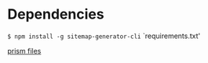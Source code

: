 # Dependencies
`$ npm install -g sitemap-generator-cli`
`requirements.txt'

[prism files](https://prismjs.com/download.html#themes=prism&languages=markup+clike+javascript+python&plugins=line-highlight+line-numbers+autolinker+file-highlight+toolbar+copy-to-clipboard+match-braces)
